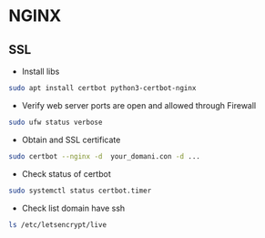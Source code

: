 # NGINX

## SSL
- Install libs
```bash
sudo apt install certbot python3-certbot-nginx
```

- Verify web server ports are open and allowed through Firewall
```bash
sudo ufw status verbose
```

- Obtain and SSL certificate
```bash
sudo certbot --nginx -d  your_domani.con -d ...
```

- Check status of certbot
```bash
sudo systemctl status certbot.timer
```

- Check list domain have ssh
```bash
ls /etc/letsencrypt/live
```

